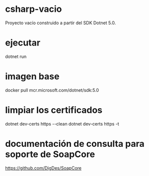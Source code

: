 # csharp-vacio
Proyecto vacío construido a partir del SDK Dotnet 5.0.

# ejecutar
dotnet run

# imagen base
docker pull mcr.microsoft.com/dotnet/sdk:5.0

# limpiar los certificados
dotnet dev-certs https --clean
dotnet dev-certs https -t

# documentación de consulta para soporte de SoapCore
https://github.com/DigDes/SoapCore